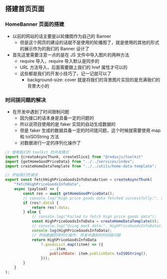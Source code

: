 ## 搭建首页页面

### HomeBanner 页面的搭建
* 以前的网站的话主要是以轮播图作为自己的 Banner
  * 但是这个网页的建设的话就不是使用的轮播图了，就是使用的其他的形式的展示作为的我们的 Banner 设计了
* 首先这里需要注意一点的是在 JS 文件中导入图片的两种方法
  * require 导入，require 导入默认是同步的
  * URL 方法导入，后面需要跟上我们的 href 属性才可以的
  * 这些都是我们的开发小技巧了，记一记就可以了
    * background-size: cover 就是将我们的背景图片实现的是充满我们的背景大小的

### 时间搓问题的解决
* 在开发中遇到了时间限制问题
  * 因为接口的话本身是具备一定的问题的
  * 所以说项目使用的是 faker 实现的自动生成数据的
  * 但是 faker 生成的数据具备一定的时间搓问题，这个时候就需要使用 map 和 toISOString 方法
  * 对数据进行一定的序列化操作了
```javascript
// 使用我们的 toolkit 的开发模式
import {createAsyncThunk, createSlice} from "@reduxjs/toolkit"
import {getHomeGoodPriceData} from "../../services/index";
import createHomeDataTemplate from "../../utils/home-data-template";

// 开始我们的请求
export const fetchHighPriceGoodsInfoDataAction = createAsyncThunk(
    "fetchHighPriceGoodsInfoData",
    async (payload) => {
        const res = await getHomeGoodPriceData();
        // console.log("High price goods data fetched successfully:", res?.data);
        if (res?.data) {
            return res?.data;
        } else {
            // console.log("Failed to fetch high price goods data");
            const HighPriceGoodsInfoData = createHomeDataTemplate(8);
            // console.log("Using mock data:", HighPriceGoodsInfoData);
            console.log(HighPriceGoodsInfoData);
            // 开始数据的序列化操作: 开发中遇到的时间搓问题
            return HighPriceGoodsInfoData
                ?.goodsList.map((item) => ({
                    ...item,
                    publishDate: item.publishDate.toISOString(),
                }));
        }
    }
);
```